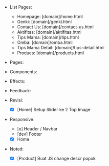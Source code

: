 - List Pages:
  - Homepage: [domain]/home.html
  - Genki: [domain]/genki.html
  - Contact Us: [domain]/contact-us.html
  - Aktifitas: [domain]/aktifitas.html
  - Tips Mama: [domain]/tips.html
  - Omba: [domain]/omba.html
  - Tips Mama Detail: [domain]/tips-detail.html
  - Producs: [domain]/products.html

- Pages:

- Components:

- Effects:
  
- Feedback:

- Revisi:
  - [x] [Home] Setup Slider ke 2 Top Image

- Responsive:
  - [o] Header / Navbar
  - [dev] Footer
  - [x] Home

- Noted:
  - [x] [Product] Buat JS change descr popok